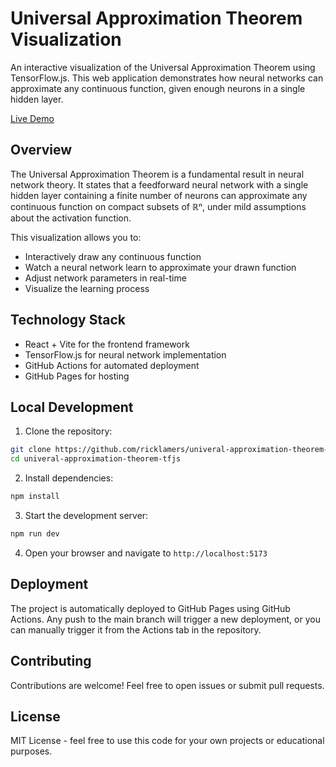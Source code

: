 # Universal Approximation Theorem Visualization

An interactive visualization of the Universal Approximation Theorem using TensorFlow.js. This web application demonstrates how neural networks can approximate any continuous function, given enough neurons in a single hidden layer.

 [Live Demo](https://ricklamers.github.io/univeral-approximation-theorem-tfjs/)

## Overview

The Universal Approximation Theorem is a fundamental result in neural network theory. It states that a feedforward neural network with a single hidden layer containing a finite number of neurons can approximate any continuous function on compact subsets of ℝⁿ, under mild assumptions about the activation function.

This visualization allows you to:
- Interactively draw any continuous function
- Watch a neural network learn to approximate your drawn function
- Adjust network parameters in real-time
- Visualize the learning process

## Technology Stack

- React + Vite for the frontend framework
- TensorFlow.js for neural network implementation
- GitHub Actions for automated deployment
- GitHub Pages for hosting

## Local Development

1. Clone the repository:
```bash
git clone https://github.com/ricklamers/univeral-approximation-theorem-tfjs.git
cd univeral-approximation-theorem-tfjs
```

2. Install dependencies:
```bash
npm install
```

3. Start the development server:
```bash
npm run dev
```

4. Open your browser and navigate to `http://localhost:5173`

## Deployment

The project is automatically deployed to GitHub Pages using GitHub Actions. Any push to the main branch will trigger a new deployment, or you can manually trigger it from the Actions tab in the repository.

## Contributing

Contributions are welcome! Feel free to open issues or submit pull requests.

## License

MIT License - feel free to use this code for your own projects or educational purposes.
